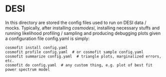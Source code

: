 # DESI

In this directory are stored the config files used to run on DESI data / mocks.
Typically, after installing *cosmodesi*, installing necessary stuffs and running likelihood profiling / sampling and producing debugging plots given a configuration file config.yaml is simply:
```
cosmofit install config.yaml
cosmofit profile config.yaml  # or cosmofit sample config.yaml
cosmofit summarize config.yaml  # triangle plots, marginalized errors, etc.
cosmofit do config.yaml  # any custom thing, e.g. plot of best fit power spectrum model
```
